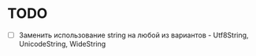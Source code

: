 # TODO
- [ ] Заменить использование string на любой из вариантов - Utf8String, UnicodeString, WideString